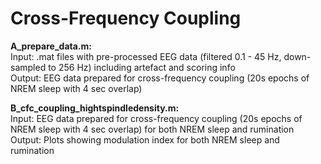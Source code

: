 # Cross-Frequency Coupling
        
**A_prepare_data.m:**  
Input: .mat files with pre-processed EEG data (filtered 0.1 - 45 Hz, down-sampled to 256 Hz) including artefact and scoring info  
Output: EEG data prepared for cross-frequency coupling (20s epochs of NREM sleep with 4 sec overlap)  


**B_cfc_coupling_hightspindledensity.m:**  
Input: EEG data prepared for cross-frequency coupling (20s epochs of NREM sleep with 4 sec overlap) for both NREM sleep and rumination  
Output: Plots showing modulation index for both NREM sleep and rumination  
